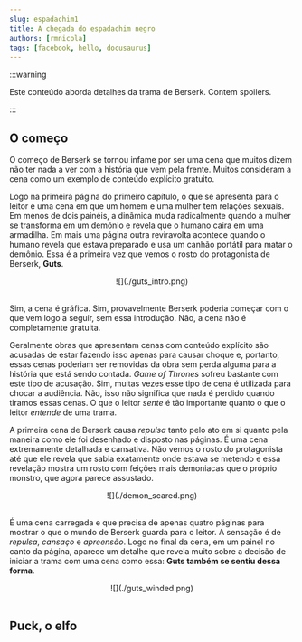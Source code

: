 ```yaml
---
slug: espadachim1
title: A chegada do espadachim negro
authors: [rmnicola]
tags: [facebook, hello, docusaurus]
---
```


:::warning

Este conteúdo aborda detalhes da trama de Berserk. Contem spoilers.

:::

## O começo

O começo de Berserk se tornou infame por ser uma cena que muitos dizem não ter
nada a ver com a história que vem pela frente. Muitos consideram a cena como um
exemplo de conteúdo explícito gratuito.

Logo na primeira página do primeiro
capítulo, o que se apresenta para o leitor é uma cena em que um homem e uma
mulher tem relações sexuais. Em menos de dois painéis, a dinâmica muda
radicalmente quando a mulher se transforma em um demônio e revela que o humano
caira em uma armadilha. Em mais uma página outra reviravolta acontece quando o
humano revela que estava preparado e usa um canhão portátil para matar o
demônio. Essa é a primeira vez que vemos o rosto do protagonista de Berserk,
**Guts**.

<center>![](./guts_intro.png)</center><br/>

Sim, a cena é gráfica. Sim, provavelmente Berserk poderia começar com o que vem
logo a seguir, sem essa introdução. Não, a cena não é completamente gratuita.

Geralmente obras que apresentam cenas com conteúdo explícito são acusadas de
estar fazendo isso apenas para causar choque e, portanto, essas cenas poderiam
ser removidas da obra sem perda alguma para a história que está sendo contada.
*Game of Thrones* sofreu bastante com este tipo de acusação. Sim, muitas vezes
esse tipo de cena é utilizada para chocar a audiência. Não, isso não significa
que nada é perdido quando tiramos essas cenas. O que o leitor *sente* é tão
importante quanto o que o leitor *entende* de uma trama.

A primeira cena de Berserk causa *repulsa* tanto pelo ato em si quanto pela
maneira como ele foi desenhado e disposto nas páginas. É uma cena extremamente
detalhada e cansativa. Não vemos o rosto do protagonista até que ele revela que
sabia exatamente onde estava se metendo e essa revelação mostra um rosto com
feições mais demoniacas que o próprio monstro, que agora parece assustado.

<center>![](./demon_scared.png)</center><br/>

É uma cena carregada e que precisa de apenas quatro páginas para mostrar o que
o mundo de Berserk guarda para o leitor. A sensação é de *repulsa*, *cansaço* e
*apreensão*. Logo no final da cena, em um painel no canto da página, aparece um
detalhe que revela muito sobre a decisão de iniciar a trama com uma cena como
essa: **Guts também se sentiu dessa forma**.

<center>![](./guts_winded.png)</center><br/>

## Puck, o elfo


